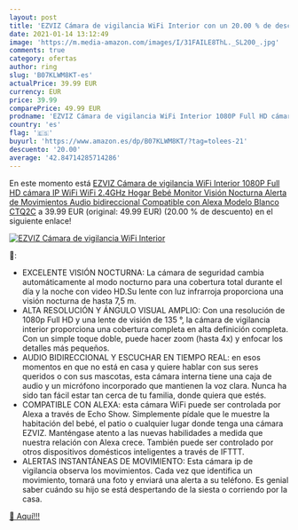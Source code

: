 ```yaml
---
layout: post
title: 'EZVIZ Cámara de vigilancia WiFi Interior con un 20.00 % de descuento'
date: 2021-01-14 13:12:49
image: 'https://m.media-amazon.com/images/I/31FAILE8ThL._SL200_.jpg'
comments: true
category: ofertas
author: ring
slug: 'B07KLWM8KT-es'
actualPrice: 39.99 EUR
currency: EUR
price: 39.99
comparePrice: 49.99 EUR
prodname: 'EZVIZ Cámara de vigilancia WiFi Interior 1080P Full HD cámara IP WiFi WiFi 2.4GHz Hogar Bebé Monitor Visión Nocturna Alerta de Movimientos Audio bidireccional Compatible con Alexa Modelo Blanco CTQ2C'
country: 'es'
flag: '🇪🇸'
buyurl: 'https://www.amazon.es/dp/B07KLWM8KT/?tag=tolees-21'
descuento: '20.00'
average: '42.84714285714286'
---
```


En este momento está [EZVIZ Cámara de vigilancia WiFi Interior 1080P Full HD cámara IP WiFi WiFi 2.4GHz Hogar Bebé Monitor Visión Nocturna Alerta de Movimientos Audio bidireccional Compatible con Alexa Modelo Blanco CTQ2C](https://www.amazon.es/dp/B07KLWM8KT/?tag=tolees-21) a 39.99 EUR (original: 49.99 EUR) (20.00 %  de descuento) en el siguiente enlace!

[![EZVIZ Cámara de vigilancia WiFi Interior](https://m.media-amazon.com/images/I/31FAILE8ThL._SL200_.jpg)](https://www.amazon.es/dp/B07KLWM8KT/?tag=tolees-21)

🔎:

- EXCELENTE VISIÓN NOCTURNA: La cámara de seguridad cambia automáticamente al modo nocturno para una cobertura total durante el día y la noche con video HD.Su lente con luz infrarroja proporciona una visión nocturna de hasta 7,5 m.
- ALTA RESOLUCIÓN Y ÁNGULO VISUAL AMPLIO: Con una resolución de 1080p Full HD y una lente de visión de 135 °, la cámara de vigilancia interior proporciona una cobertura completa en alta definición completa. Con un simple toque doble, puede hacer zoom (hasta 4x) y enfocar los detalles más pequeños.
- AUDIO BIDIRECCIONAL Y ESCUCHAR EN TIEMPO REAL: en esos momentos en que no está en casa y quiere hablar con sus seres queridos o con sus mascotas, esta cámara interna tiene una caja de audio y un micrófono incorporado que mantienen la voz clara. Nunca ha sido tan fácil estar tan cerca de tu familia, donde quiera que estés.
- COMPATIBLE CON ALEXA: esta cámara WiFi puede ser controlada por Alexa a través de Echo Show. Simplemente pídale que le muestre la habitación del bebé, el patio o cualquier lugar donde tenga una cámara EZVIZ. Manténgase atento a las nuevas habilidades a medida que nuestra relación con Alexa crece. También puede ser controlado por otros dispositivos domésticos inteligentes a través de IFTTT.
- ALERTAS INSTANTÁNEAS DE MOVIMIENTO: Esta cámara ip de vigilancia observa los movimientos. Cada vez que identifica un movimiento, tomará una foto y enviará una alerta a su teléfono. Es genial saber cuándo su hijo se está despertando de la siesta o corriendo por la casa.

[🛒 Aquí!!!](https://www.amazon.es/dp/B07KLWM8KT/?tag=tolees-21)
